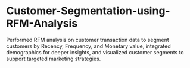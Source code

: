 # Customer-Segmentation-using-RFM-Analysis
Performed RFM analysis on customer transaction data to segment customers by Recency, Frequency, and Monetary value, integrated demographics for deeper insights, and visualized customer segments to support targeted marketing strategies.
